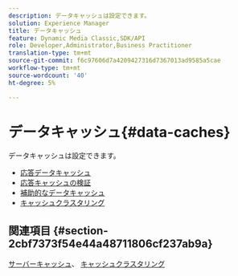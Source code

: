 ```yaml
---
description: データキャッシュは設定できます。
solution: Experience Manager
title: データキャッシュ
feature: Dynamic Media Classic,SDK/API
role: Developer,Administrator,Business Practitioner
translation-type: tm+mt
source-git-commit: f6c97606d7a4209427316d7367013ad9585a5cae
workflow-type: tm+mt
source-wordcount: '40'
ht-degree: 5%

---
```



# データキャッシュ{#data-caches}

データキャッシュは設定できます。

+ [応答データキャッシュ](c-response-data-cache.md)
+ [応答キャッシュの検証](c-response-cache-validation.md)
+ [補助的なデータキャッシュ](c-auxiliary-data-caches.md)
+ [キャッシュクラスタリング](c-cache-clustering.md)

## 関連項目 {#section-2cbf7373f54e44a48711806cf237ab9a}

[サーバーキャッシュ](../../../../is-api/image-serving-api-ref/c-configuration-and-administration/c-server-settings/r-server-caches.md#reference-f6c7f73ea10f4c3ca93acd79a856e00e)、 [キャッシュクラスタリング](../../../../is-api/image-serving-api-ref/c-configuration-and-administration/c-server-settings/r-cache-clustering.md#reference-a24c6b99da174203947788844626b951)
